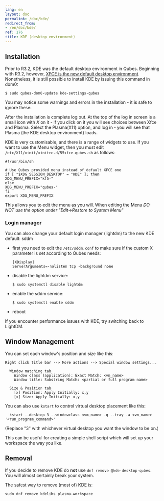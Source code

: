 ```yaml
---
lang: en
layout: doc
permalink: /doc/kde/
redirect_from:
- /en/doc/kde/
ref: 176
title: KDE (desktop environment)
---
```


## Installation

Prior to R3.2, KDE was the default desktop environment in Qubes. Beginning with
R3.2, however, [XFCE is the new default desktop environment](/doc/releases/3.2/release-notes/).
Nonetheless, it is still possible to install KDE by issuing this command in dom0:
```shell_session
$ sudo qubes-dom0-update kde-settings-qubes
```
You may notice some warnings and errors in the installation - it is safe to ignore these.

After the installation is complete log out.
At the top of the log in screen is a small icon with *X* on it - if you click on it you will see choices between Xfce and
Plasma. Select the Plasma(X11) option, and log in - you will see that Plasma (the KDE desktop environment) loads.

KDE is very customisable, and there is a range of widgets to use.
If you want to use the Menu widget, then you must edit `/etc/X11/xinit/xinitrc.d/55xfce-qubes.sh` as follows:
```
#!/usr/bin/sh

# Use Qubes provided menu instead of default XFCE one
if [ "$XDG_SESSION_DESKTOP" = "KDE" ]; then
XDG_MENU_PREFIX="kf5-"
else
XDG_MENU_PREFIX="qubes-"
fi
export XDG_MENU_PREFIX
```
This allows you to edit the menu as you will. When editing the Menu *DO NOT use the option under "Edit->Restore to System Menu"*


### Login manager
You can also change your default login manager (lightdm) to the new KDE default: sddm

* first you need to edit the `/etc/sddm.conf` to make sure if the custom X parameter is set according to Qubes needs:

    ~~~
   [XDisplay]
   ServerArguments=-nolisten tcp -background none
    ~~~

* disable the lightdm service:

    ~~~
   $ sudo systemctl disable lightdm
    ~~~

* enable the sddm service:

    ~~~
    $ sudo systemctl enable sddm
    ~~~

* reboot

If you encounter performance issues with KDE, try switching back to LightDM.


## Window Management

You can set each window's position and size like this:

~~~
Right click title bar --> More actions --> Special window settings...

  Window matching tab
    Window class (application): Exact Match: <vm_name>
    Window title: Substring Match: <partial or full program name>

  Size & Position tab
    [x] Position: Apply Initially: x,y
    [x] Size: Apply Initially: x,y
~~~

You can also use `kstart` to control virtual desktop placement like this:

~~~
  kstart --desktop 3 --windowclass <vm_name> -q --tray -a <vm_name> '<run_program_command>'
~~~

(Replace "3" with whichever virtual desktop you want the window to be on.)

This can be useful for creating a simple shell script which will set up your
workspace the way you like.

## Removal

If you decide to remove KDE do **not** use `dnf remove @kde-desktop-qubes`. You will almost certainly break your system.

The safest way to remove (most of) KDE is:

~~~
sudo dnf remove kdelibs plasma-workspace
~~~

